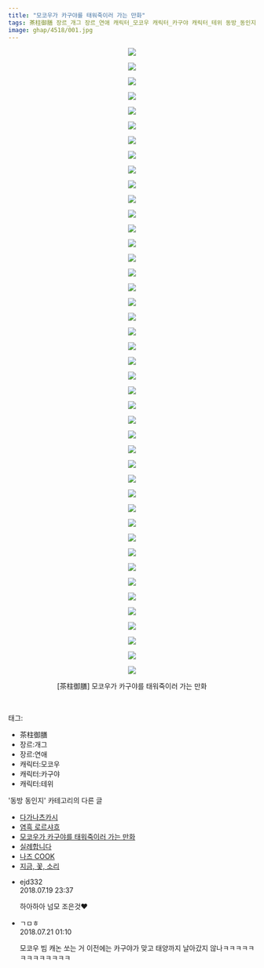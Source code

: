 ```yaml
---
title: "모코우가 카구야를 태워죽이러 가는 만화"
tags: 茶柱御膳 장르_개그 장르_연애 캐릭터_모코우 캐릭터_카구야 캐릭터_테위 동방_동인지
image: ghap/4518/001.jpg
---
```

<div class="article">
<p style="text-align: center; clear: none; float: none;"><img src="{{ site.nasurl }}/ghap/4518/001.jpg"/></p>
<p style="text-align: center; clear: none; float: none;"><img src="{{ site.nasurl }}/ghap/4518/002.jpg"/></p>
<p style="text-align: center; clear: none; float: none;"><img src="{{ site.nasurl }}/ghap/4518/003.jpg"/></p>
<p style="text-align: center; clear: none; float: none;"><img src="{{ site.nasurl }}/ghap/4518/004.jpg"/></p>
<p style="text-align: center; clear: none; float: none;"><img src="{{ site.nasurl }}/ghap/4518/005.jpg"/></p>
<p style="text-align: center; clear: none; float: none;"><img src="{{ site.nasurl }}/ghap/4518/006.jpg"/></p>
<p style="text-align: center; clear: none; float: none;"><img src="{{ site.nasurl }}/ghap/4518/007.jpg"/></p>
<p style="text-align: center; clear: none; float: none;"><img src="{{ site.nasurl }}/ghap/4518/008.jpg"/></p>
<p style="text-align: center; clear: none; float: none;"><img src="{{ site.nasurl }}/ghap/4518/009.jpg"/></p>
<p style="text-align: center; clear: none; float: none;"><img src="{{ site.nasurl }}/ghap/4518/010.jpg"/></p>
<p style="text-align: center; clear: none; float: none;"><img src="{{ site.nasurl }}/ghap/4518/011.jpg"/></p>
<p style="text-align: center; clear: none; float: none;"><img src="{{ site.nasurl }}/ghap/4518/012.jpg"/></p>
<p style="text-align: center; clear: none; float: none;"><img src="{{ site.nasurl }}/ghap/4518/013.jpg"/></p>
<p style="text-align: center; clear: none; float: none;"><img src="{{ site.nasurl }}/ghap/4518/014.jpg"/></p>
<p style="text-align: center; clear: none; float: none;"><img src="{{ site.nasurl }}/ghap/4518/015.jpg"/></p>
<p style="text-align: center; clear: none; float: none;"><img src="{{ site.nasurl }}/ghap/4518/016.jpg"/></p>
<p style="text-align: center; clear: none; float: none;"><img src="{{ site.nasurl }}/ghap/4518/017.jpg"/></p>
<p style="text-align: center; clear: none; float: none;"><img src="{{ site.nasurl }}/ghap/4518/018.jpg"/></p>
<p style="text-align: center; clear: none; float: none;"><img src="{{ site.nasurl }}/ghap/4518/019.jpg"/></p>
<p style="text-align: center; clear: none; float: none;"><img src="{{ site.nasurl }}/ghap/4518/020.jpg"/></p>
<p style="text-align: center; clear: none; float: none;"><img src="{{ site.nasurl }}/ghap/4518/021.jpg"/></p>
<p style="text-align: center; clear: none; float: none;"><img src="{{ site.nasurl }}/ghap/4518/022.jpg"/></p>
<p style="text-align: center; clear: none; float: none;"><img src="{{ site.nasurl }}/ghap/4518/023.jpg"/></p>
<p style="text-align: center; clear: none; float: none;"><img src="{{ site.nasurl }}/ghap/4518/024.jpg"/></p>
<p style="text-align: center; clear: none; float: none;"><img src="{{ site.nasurl }}/ghap/4518/025.jpg"/></p>
<p style="text-align: center; clear: none; float: none;"><img src="{{ site.nasurl }}/ghap/4518/026.jpg"/></p>
<p style="text-align: center; clear: none; float: none;"><img src="{{ site.nasurl }}/ghap/4518/027.jpg"/></p>
<p style="text-align: center; clear: none; float: none;"><img src="{{ site.nasurl }}/ghap/4518/028.jpg"/></p>
<p style="text-align: center; clear: none; float: none;"><img src="{{ site.nasurl }}/ghap/4518/029.jpg"/></p>
<p style="text-align: center; clear: none; float: none;"><img src="{{ site.nasurl }}/ghap/4518/030.jpg"/></p>
<p style="text-align: center; clear: none; float: none;"><img src="{{ site.nasurl }}/ghap/4518/031.jpg"/></p>
<p style="text-align: center; clear: none; float: none;"><img src="{{ site.nasurl }}/ghap/4518/032.jpg"/></p>
<p style="text-align: center; clear: none; float: none;"><img src="{{ site.nasurl }}/ghap/4518/033.jpg"/></p>
<p style="text-align: center; clear: none; float: none;"><img src="{{ site.nasurl }}/ghap/4518/034.jpg"/></p>
<p style="text-align: center; clear: none; float: none;"><img src="{{ site.nasurl }}/ghap/4518/035.jpg"/></p>
<p style="text-align: center; clear: none; float: none;"><img src="{{ site.nasurl }}/ghap/4518/036.jpg"/></p>
<p style="text-align: center; clear: none; float: none;"><img src="{{ site.nasurl }}/ghap/4518/037.jpg"/></p>
<p style="text-align: center; clear: none; float: none;"><img src="{{ site.nasurl }}/ghap/4518/038.jpg"/></p>
<p style="text-align: center; clear: none; float: none;"><img src="{{ site.nasurl }}/ghap/4518/039.jpg"/></p>
<p style="text-align: center; clear: none; float: none;"><img src="{{ site.nasurl }}/ghap/4518/040.jpg"/></p>
<p style="text-align: center; clear: none; float: none;"><img src="{{ site.nasurl }}/ghap/4518/041.jpg"/></p>
<p style="text-align: center; clear: none; float: none;"><img src="{{ site.nasurl }}/ghap/4518/042.jpg"/></p>
<p style="text-align: center; clear: none; float: none;"><img src="{{ site.nasurl }}/ghap/4518/043.jpg"/></p>
<p style="text-align: center; clear: none; float: none;">[茶柱御膳] 모코우가 카구야를 태워죽이러 가는 만화</p>
<p><br/></p>
</div><div class="tagTrail">
<p>태그: </p>
<ul>
<li>茶柱御膳</li>
<li>장르:개그</li>
<li>장르:연애</li>
<li>캐릭터:모코우</li>
<li>캐릭터:카구야</li>
<li>캐릭터:테위</li>
</ul>
</div><div class="another">
<p>'동방 동인지' 카테고리의 다른 글</p>
<ul>
<li><a href="/2018-07-16-ghap_4520">다가나츠카시</a></li>
<li><a href="/2018-07-16-ghap_4519">염흑 로르샤흐</a></li>
<li><a href="/2018-07-16-ghap_4518">모코우가 카구야를 태워죽이러 가는 만화</a></li>
<li><a href="/2018-07-16-ghap_4516">실례합니다</a></li>
<li><a href="/2018-07-11-ghap_4514">나즈 COOK</a></li>
<li><a href="/2018-07-11-ghap_4513">지금, 꽃, 소리</a></li>
</ul>
</div><div class="cb_module cb_fluid">
<div class="cb_wrt cb_profile">
<div class="comment">
<ul>
<li class="cb_thumb_off" id="comment15290257">
<div class="cb_comment_area">
<div class="cb_info_area">
<div class="cb_section">
<span class="cb_nick_name">ejd332</span>
</div>
<div class="cb_section">
<span class="cb_date">2018.07.19 23:37 </span>
</div>
</div>
<div class="cb_dsc_comment">
<p class="cb_dsc">
											하아하아 넘모 조은것♥
										</p>
</div>
</div></li>
<li class="cb_thumb_off" id="comment15290979">
<div class="cb_comment_area">
<div class="cb_info_area">
<div class="cb_section">
<span class="cb_nick_name">ㄱㅁㅎ</span>
</div>
<div class="cb_section">
<span class="cb_date">2018.07.21 01:10 </span>
</div>
</div>
<div class="cb_dsc_comment">
<p class="cb_dsc">
											모코우 빔 캐논 쏘는 거 이전에는 카구야가 맞고 태양까지 날아갔지 않나ㅋㅋㅋㅋㅋㅋㅋㅋㅋㅋㅋㅋㅋ
										</p>
</div>
</div></li>
</ul>
</div>
</div><!-- commentList close -->
</div>